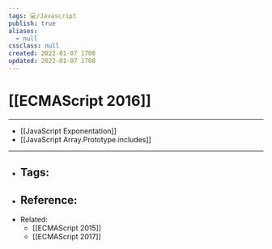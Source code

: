 ```yaml
---
tags: 💻️/Javascript
publish: true
aliases:
  - null
cssclass: null
created: 2022-01-07 1708
updated: 2022-01-07 1708
---
```


# [[ECMAScript 2016]]

---

- [[JavaScript Exponentation]]
- [[JavaScript Array.Prototype.includes]]

---
- Tags: 
	- 
- Reference:
	- 
- Related:
	- [[ECMAScript 2015]]
	- [[ECMAScript 2017]]
